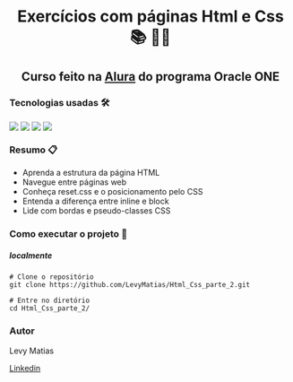 <h1 align="center">Exercícios com páginas Html e Css 📚 🧑‍💻 </h1>

<h2 align="center">Curso feito na <a href="https://www.alura.com.br/">Alura</a> do programa Oracle ONE</h2>



### Tecnologias usadas 🛠️

<div style= "display: inline-block">
    <img align= "center" src="https://img.shields.io/badge/html5-%23E34F26.svg?style=for-the-badge&logo=html5&logoColor=white"/>
    <img align= "center" src="https://img.shields.io/badge/css3-%231572B6.svg?style=for-the-badge&logo=css3&logoColor=white"/>
    <img align= "center" src="https://img.shields.io/badge/git-%23F05033.svg?style=for-the-badge&logo=git&logoColor=white"/>
    <img align= "center" src="https://img.shields.io/badge/Visual%20Studio%20Code-0078d7.svg?style=for-the-badge&logo=visual-studio-code&logoColor=white"/>
</div></br>




### Resumo 📋

- Aprenda a estrutura da página HTML
- Navegue entre páginas web
- Conheça reset.css e o posicionamento pelo CSS
- Entenda a diferença entre inline e block
- Lide com bordas e pseudo-classes CSS


### Como executar o projeto 🚀

##### localmente

```
# Clone o repositório
git clone https://github.com/LevyMatias/Html_Css_parte_2.git

# Entre no diretório
cd Html_Css_parte_2/
```



### Autor 

Levy Matias 

[Linkedin](https://www.linkedin.com/in/levy-matias/)

